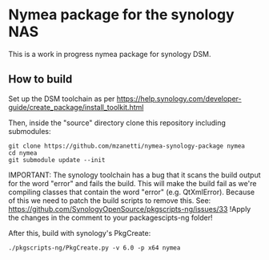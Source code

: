# Nymea package for the synology NAS

This is a work in progress nymea package for synology DSM.

## How to build


Set up the DSM toolchain as per https://help.synology.com/developer-guide/create_package/install_toolkit.html

Then, inside the "source" directory clone this repository including submodules:

    git clone https://github.com/mzanetti/nymea-synology-package nymea
    cd nymea
    git submodule update --init


IMPORTANT: The synology toolchain has a bug that it scans the build output for
the word "error" and fails the build. This will make the build fail as we're
compiling classes that contain the word "error" (e.g. QtXmlError). Because of this we need to patch the build scripts to remove this.
See: https://github.com/SynologyOpenSource/pkgscripts-ng/issues/33
!Apply the changes in the comment to your packagescipts-ng folder!


After this, build with synology's PkgCreate:

    ./pkgscripts-ng/PkgCreate.py -v 6.0 -p x64 nymea
